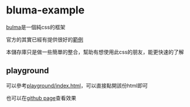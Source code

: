 # bluma-example

[bulma](https://github.com/jgthms/bulma)是一個純css的框架

官方的其實已經有提供很好的[範例](https://bulma.io/documentation/start/syntax/)

本儲存庫只是做一些簡單的整合，幫助有想使用此css的朋友，能更快速的了解

## playground

可以參考[playground/index.html](playground/index.html)，可以直接點開該份html即可

也可以在[github page](https://carsonslovoka.github.io/bulma-examples/playground/)查看效果
